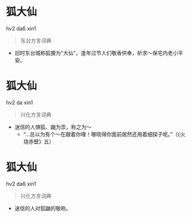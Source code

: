 # 狐大仙
hv2 da6 xin1
> 东台方言词典
- 旧时东台城称狐狸为"大仙"。逢年过节人们敬香供奉，祈求～保宅内老小平安。

# 狐大仙
hv2 da xin1
> 兴化方言词典
- 迷信的人惧狐、鼬为祟，称之为～
  - “…总以为有个～在跟着你哩！哪晓得你面前居然还用着细探子呢。”（《火烧赤壁》五）

# 狐大仙
hv2 da6 xin1
> 兴化方言词典
- 迷信的人对狐鼬的敬称。
